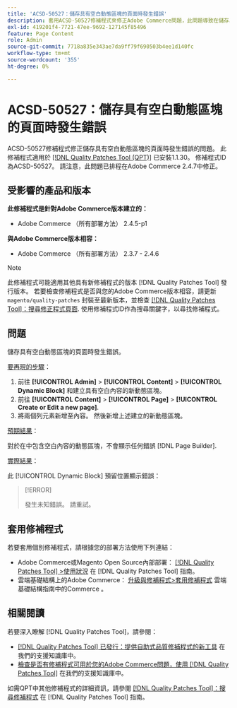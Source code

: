```yaml
---
title: 'ACSD-50527：儲存具有空白動態區塊的頁面時發生錯誤'
description: 套用ACSD-50527修補程式來修正Adobe Commerce問題，此問題導致在儲存具有空白動態區塊的頁面時發生錯誤。
exl-id: 419201f4-7721-47ee-9692-127145f85496
feature: Page Content
role: Admin
source-git-commit: 7718a835e343ae7da9ff79f690503b4ee1d140fc
workflow-type: tm+mt
source-wordcount: '355'
ht-degree: 0%

---
```


# ACSD-50527：儲存具有空白動態區塊的頁面時發生錯誤

ACSD-50527修補程式修正儲存具有空白動態區塊的頁面時發生錯誤的問題。 此修補程式適用於 [[!DNL Quality Patches Tool (QPT)]](/help/announcements/adobe-commerce-announcements/magento-quality-patches-released-new-tool-to-self-serve-quality-patches.md) 已安裝1.1.30。 修補程式ID為ACSD-50527。 請注意，此問題已排程在Adobe Commerce 2.4.7中修正。

## 受影響的產品和版本

**此修補程式是針對Adobe Commerce版本建立的：**

* Adobe Commerce （所有部署方法） 2.4.5-p1

**與Adobe Commerce版本相容：**

* Adobe Commerce （所有部署方法） 2.3.7 - 2.4.6

>[!NOTE]
>
>此修補程式可能適用其他具有新修補程式的版本 [!DNL Quality Patches Tool] 發行版本。 若要檢查修補程式是否與您的Adobe Commerce版本相容，請更新 `magento/quality-patches` 封裝至最新版本，並檢查 [[!DNL Quality Patches Tool]：搜尋修正程式頁面](https://experienceleague.adobe.com/tools/commerce-quality-patches/index.html). 使用修補程式ID作為搜尋關鍵字，以尋找修補程式。

## 問題

儲存具有空白動態區塊的頁面時發生錯誤。

<u>要再現的步驟</u>：

1. 前往 **[!UICONTROL Admin]** > **[!UICONTROL Content]** > **[!UICONTROL Dynamic Block]** 和建立具有空白內容的新動態區塊。
1. 前往 **[!UICONTROL Content]** > **[!UICONTROL Page]** > **[!UICONTROL Create or Edit a new page]**.
1. 將兩個列元素新增至內容。 然後新增上述建立的新動態區塊。

<u>預期結果</u>：

對於在中包含空白內容的動態區塊，不會顯示任何錯誤 [!DNL Page Builder].

<u>實際結果</u>：

此 [!UICONTROL Dynamic Block] 預留位置顯示錯誤：

>[!ERROR]
>
>發生未知錯誤。 請重試。

## 套用修補程式

若要套用個別修補程式，請根據您的部署方法使用下列連結：

* Adobe Commerce或Magento Open Source內部部署： [[!DNL Quality Patches Tool] >使用狀況](https://experienceleague.adobe.com/docs/commerce-operations/tools/quality-patches-tool/usage.html) 在 [!DNL Quality Patches Tool] 指南。
* 雲端基礎結構上的Adobe Commerce： [升級與修補程式>套用修補程式](https://experienceleague.adobe.com/docs/commerce-cloud-service/user-guide/develop/upgrade/apply-patches.html) 雲端基礎結構指南中的Commerce 。

## 相關閱讀

若要深入瞭解 [!DNL Quality Patches Tool]，請參閱：

* [[!DNL Quality Patches Tool] 已發行：提供自助式品質修補程式的新工具](/help/announcements/adobe-commerce-announcements/magento-quality-patches-released-new-tool-to-self-serve-quality-patches.md) 在我們的支援知識庫中。
* [檢查是否有修補程式可用於您的Adobe Commerce問題，使用 [!DNL Quality Patches Tool]](/help/support-tools/patches-available-in-qpt-tool/check-patch-for-magento-issue-with-magento-quality-patches.md) 在我們的支援知識庫中。

如需QPT中其他修補程式的詳細資訊，請參閱 [[!DNL Quality Patches Tool]：搜尋修補程式](https://experienceleague.adobe.com/tools/commerce-quality-patches/index.html) 在 [!DNL Quality Patches Tool] 指南。
